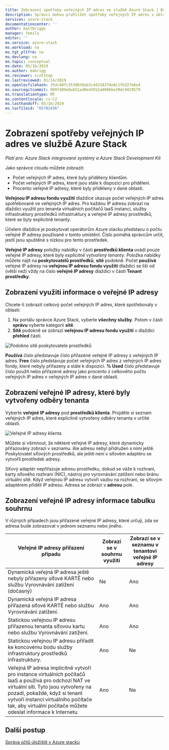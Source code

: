 ```yaml
---
title: Zobrazení spotřeby veřejných IP adres ve službě Azure Stack | Dokumentace Microsoftu
description: Správci mohou prohlížet spotřeby veřejných IP adres v oblasti
services: azure-stack
documentationcenter: ''
author: mattbriggs
manager: femila
editor: ''
ms.service: azure-stack
ms.workload: na
ms.tgt_pltfrm: na
ms.devlang: na
ms.topic: conceptual
ms.date: 05/16/2019
ms.author: mabrigg
ms.reviewer: scottnap
ms.lastreviewed: 01/14/2019
ms.openlocfilehash: 35dc40fc3539038ab3c44318374e8c1fb327e6e4
ms.sourcegitcommit: 889fd09e0ab51ad0e43552a800bbe39dc9429579
ms.translationtype: MT
ms.contentlocale: cs-CZ
ms.lasthandoff: 05/16/2019
ms.locfileid: "65782436"
---
```

# <a name="view-public-ip-address-consumption-in-azure-stack"></a>Zobrazení spotřeby veřejných IP adres ve službě Azure Stack

*Platí pro: Azure Stack integrované systémy a Azure Stack Development Kit*

Jako správce cloudu můžete zobrazit:
 - Počet veřejných IP adres, které byly přiděleny klientům.
 - Počet veřejných IP adres, které jsou stále k dispozici pro přidělení.
 - Procento veřejné IP adresy, které byly přiděleny v dané oblasti.

**Veřejnou IP adresu fondu využití** dlaždice ukazuje počet veřejných IP adres spotřebované ve veřejných IP adres. Pro každou IP adresu zobrazí na dlaždici využití pro tenanta virtuálních počítačů IaaS instancí, služby infrastruktury prostředků infrastruktury a veřejné IP adresy prostředků, které se byly explicitně tenanty.

Účelem dlaždice je poskytovat operátorům Azure stacku představu o počtu veřejné IP adresy používané v tomto umístění. Číslo pomáhá správcům určit, jestli jsou spuštěné s nízkou pro tento prostředek.

**Veřejné IP adresy** položky nabídky v části **prostředků klienta** uvádí pouze veřejné IP adresy, které byly *explicitně vytvořený tenanty*. Položka nabídky můžete najít na **poskytovatelů prostředků**, **sítě** podokně. Počet **používá** veřejné IP adresy na **veřejnou IP adresu fondu využití** dlaždici se liší od (větší než) vždy na číslo **veřejné IP adresy** dlaždici v části  **Tenant prostředky**.

## <a name="view-the-public-ip-address-usage-information"></a>Zobrazení využití informace o veřejné IP adresy

Chcete-li zobrazit celkový počet veřejných IP adres, které spotřebovaly v oblasti:

1. Na portálu správce Azure Stack, vyberte **všechny služby**. Potom v části **správu** vyberte kategorii **sítě**.
1. **Sítě** podokně se zobrazí **veřejnou IP adresu fondu využití** v dlaždici **přehled** části.

![Podokno sítě poskytovatele prostředků](media/azure-stack-viewing-public-ip-address-consumption/image01.png)

**Používá** číslo představuje číslo přiřazené veřejné IP adresy z veřejných IP adres. **Free** číslo představuje počet veřejných IP adres z veřejných IP adres fondy, které nebyly přiřazeny a stále k dispozici. **% Used** číslo představuje číslo použít nebo přiřazené adresy jako procento z celkového počtu veřejných IP adres v veřejných IP adres v dané oblasti.

## <a name="view-the-public-ip-addresses-that-were-created-by-tenant-subscriptions"></a>Zobrazení veřejné IP adresy, které byly vytvořeny odběry tenanta

Vyberte **veřejné IP adresy** pod **prostředků klienta**. Projděte si seznam veřejných IP adres, které explicitně vytvořeny odběry tenanta v určité oblasti.

![Veřejné IP adresy klienta](media/azure-stack-viewing-public-ip-address-consumption/image02.png)

Můžete si všimnout, že některé veřejné IP adresy, které dynamicky přiřazovány zobrazí v seznamu. Ale adresu nebyl přidružen s nimi ještě. Poskytovatel síťových prostředků, ale ještě není v síťovém adaptéru se vytvořil prostředek adresy.

Síťový adaptér nepřiřazuje adresu prostředku, dokud se váže k rozhraní, karty síťového rozhraní (NIC), nástroj pro vyrovnávání zatížení nebo bránu virtuální sítě. Když veřejnou IP adresu vytvoří vazbu na rozhraní, se síťovým adaptérem přidělí IP adresu. Adresa se zobrazí v **adresu** pole.

## <a name="view-the-public-ip-address-information-summary-table"></a>Zobrazení veřejné IP adresy informace tabulku souhrnu

V různých případech jsou přiřazené veřejné IP adresy, které určují, zda se adresa bude zobrazovat v jednom seznamu nebo jiného.

| **Veřejné IP adresy přiřazení případu** | **Zobrazí se v souhrnu využití** | **Zobrazí se v seznamu v tenantovi veřejné IP adresy** |
| --- | --- | --- |
| Dynamická veřejná IP adresa ještě nebyly přiřazeny síťové KARTĚ nebo službu Vyrovnávání zatížení (dočasný) |Ne |Ano |
| Dynamická veřejná IP adresa přiřazená síťové KARTĚ nebo službu Vyrovnávání zatížení. |Ano |Ano |
| Statickou veřejnou IP adresu přiřazenou tenanta síťovou kartu nebo službu Vyrovnávání zatížení. |Ano |Ano |
| Statickou veřejnou IP adresu přiřadit ke koncovému bodu služby infrastruktury prostředků infrastruktury. |Ano |Ne |
| Veřejná IP adresa implicitně vytvoří pro instance virtuálních počítačů IaaS a používá pro odchozí NAT ve virtuální síti. Tyto jsou vytvořeny na pozadí, pokaždé, když si tenant vytvoří instanci virtuálního počítače tak, aby virtuální počítače můžete odeslat informace k Internetu. |Ano |Ne |

## <a name="next-steps"></a>Další postup

[Správa účtů úložiště v Azure stacku](azure-stack-manage-storage-accounts.md)